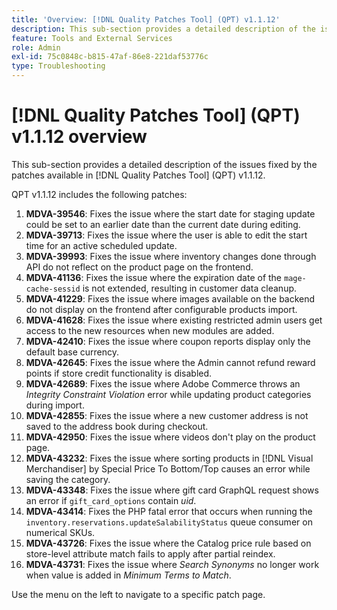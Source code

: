 ```yaml
---
title: 'Overview: [!DNL Quality Patches Tool] (QPT) v1.1.12'
description: This sub-section provides a detailed description of the issues fixed by the patches available in [!DNL Quality Patches Tool] (QPT) v1.1.12.
feature: Tools and External Services
role: Admin
exl-id: 75c0848c-b815-47af-86e8-221daf53776c
type: Troubleshooting
---
```

# [!DNL Quality Patches Tool] (QPT) v1.1.12 overview

This sub-section provides a detailed description of the issues fixed by the patches available in [!DNL Quality Patches Tool] (QPT) v1.1.12.

QPT v1.1.12 includes the following patches:

1. **MDVA-39546**: Fixes the issue where the start date for staging update could be set to an earlier date than the current date during editing.
1. **MDVA-39713**: Fixes the issue where the user is able to edit the start time for an active scheduled update.
1. **MDVA-39993**: Fixes the issue where inventory changes done through API do not reflect on the product page on the frontend.
1. **MDVA-41136**: Fixes the issue where the expiration date of the `mage-cache-sessid` is not extended, resulting in customer data cleanup.
1. **MDVA-41229**: Fixes the issue where images available on the backend do not display on the frontend after configurable products import.
1. **MDVA-41628**: Fixes the issue where existing restricted admin users get access to the new resources when new modules are added.
1. **MDVA-42410**: Fixes the issue where coupon reports display only the default base currency.
1. **MDVA-42645**: Fixes the issue where the Admin cannot refund reward points if store credit functionality is disabled.
1. **MDVA-42689**: Fixes the issue where Adobe Commerce throws an *Integrity Constraint Violation* error while updating product categories during import.
1. **MDVA-42855**: Fixes the issue where a new customer address is not saved to the address book during checkout.
1. **MDVA-42950**: Fixes the issue where videos don't play on the product page.
1. **MDVA-43232**: Fixes the issue where sorting products in [!DNL Visual Merchandiser] by Special Price To Bottom/Top causes an error while saving the category.
1. **MDVA-43348**: Fixes the issue where gift card GraphQL request shows an error if `gift_card_options` contain *uid*.
1. **MDVA-43414**: Fixes the PHP fatal error that occurs when running the `inventory.reservations.updateSalabilityStatus` queue consumer on numerical SKUs.
1. **MDVA-43726**: Fixes the issue where the Catalog price rule based on store-level attribute match fails to apply after partial reindex.
1. **MDVA-43731**: Fixes the issue where *Search Synonyms* no longer work when value is added in *Minimum Terms to Match*.

Use the menu on the left to navigate to a specific patch page.
